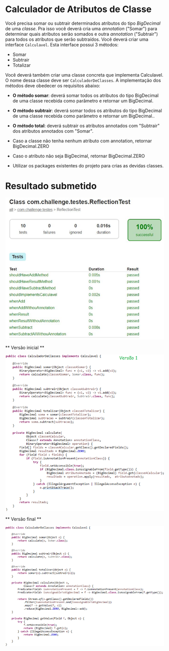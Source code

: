 # Calculador de Atributos de Classe

Você precisa somar ou subtrair determinados atributos do tipo *BigDecimal* de uma *classe*. Pra isso você deverá cria uma *annotation* ("Somar") para determinar quais atributos serão somados e outra *annotation* ("Subtrair") para todos os atributos que serão subtraídos. 
Você deverá criar uma interface  `Calculavel`. Esta interface possui 3 métodos:

- Somar
- Subtrair
- Totalizar

Você deverá também criar uma classe concreta que implementa Calculavel. O nome dessa classe deve ser `CalculadorDeClasses`. A implementação dos métodos deve obedecer os requisitos abaixo:

- **O método somar**: deverá somar todos os atributos  do tipo BigDecimal de uma classe recebida como parâmetro e retornar um BigDecimal.
- **O método subtrair**: deverá somar todos os atributos  do tipo BigDecimal de uma classe recebida como parâmetro e retornar um BigDecimal..
- **O método total**:  deverá subtrair os atributos annotados com "Subtrair" dos atributos annotados com "Somar".

- Caso a classe não tenha nenhum atributo com annotation, retornar
 BigDecimal.ZERO
- Caso o atributo não seja BigDecimal, retornar BigDecimal.ZERO
- Utilizar os packages existentes do projeto para crias as devidas classes.

# Resultado submetido

![](resolvido.JPG)

** Versão inicial **

![](versao1.png)

** Versão final **

![](versao2.png)